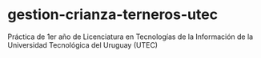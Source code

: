 # gestion-crianza-terneros-utec
Práctica de 1er año de Licenciatura en Tecnologías de la Información de la Universidad Tecnológica del Uruguay (UTEC)

